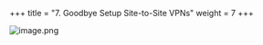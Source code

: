 +++
title = "7. Goodbye Setup Site-to-Site VPNs"
weight = 7
+++


![image.png](images/008-viii-clean-it-up/39-image.png)


